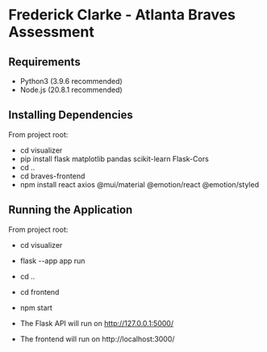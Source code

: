 # Frederick Clarke - Atlanta Braves Assessment

## Requirements
- Python3 (3.9.6 recommended)
- Node.js (20.8.1 recommended)

## Installing Dependencies
From project root:
- cd visualizer
- pip install flask matplotlib pandas scikit-learn Flask-Cors
- cd ..
- cd braves-frontend
- npm install react axios @mui/material @emotion/react @emotion/styled

## Running the Application
From project root:
- cd visualizer
- flask --app app run
- cd ..
- cd frontend
- npm start

- The Flask API will run on http://127.0.0.1:5000/
- The frontend will run on http://localhost:3000/
